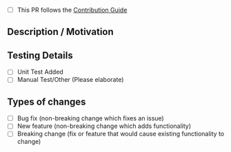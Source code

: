 <!--- Provide a general summary of your changes in the Title above -->

- [ ] This PR follows the [Contribution Guide](https://github.com/Sitecore/jss/blob/dev/CONTRIBUTING.md)

## Description / Motivation
<!--- Describe your changes in detail -->
<!--- Why is this change required? What problem does it solve? -->
<!--- If it fixes an open issue, please link to the issue here. -->

## Testing Details
<!--- Please describe how you tested your changes. -->
<!--- When applicable, include details of your testing environment, and the tests you ran to -->
<!--- see how your change affects other areas of the code, etc. -->
- [ ] Unit Test Added
- [ ] Manual Test/Other (Please elaborate)

## Types of changes
<!--- What types of changes does your code introduce? Put an `x` in all the boxes that apply: -->
- [ ] Bug fix (non-breaking change which fixes an issue)
- [ ] New feature (non-breaking change which adds functionality)
- [ ] Breaking change (fix or feature that would cause existing functionality to change)
